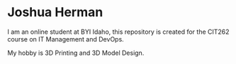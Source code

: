Joshua Herman
=============
I am an online student at BYI Idaho, this repository is created for the CIT262 course on IT Management and DevOps.

My hobby is 3D Printing and 3D Model Design.
